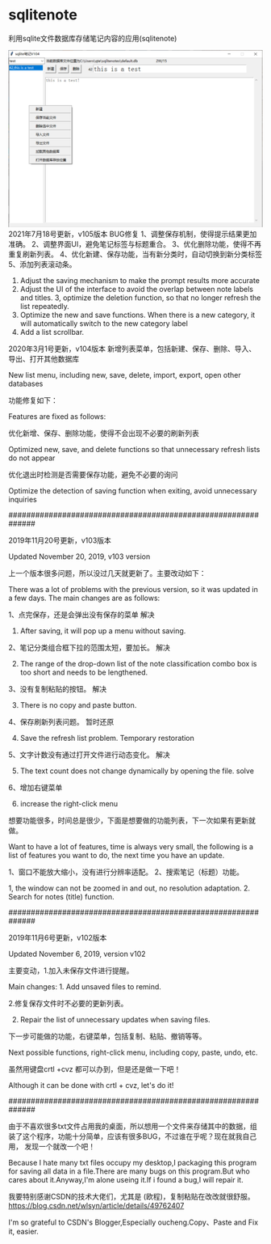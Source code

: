 # sqlitenote
利用sqlite文件数据库存储笔记内容的应用(sqlitenote)

  ![Image text](https://github.com/maytom2016/sqlitenote/blob/master/ui.png)
2021年7月18号更新，v105版本
BUG修复
1、调整保存机制，使得提示结果更加准确。
2、调整界面UI，避免笔记标签与标题重合。
3、优化删除功能，使得不再重复刷新列表。
4、优化新建、保存功能，当有新分类时，自动切换到新分类标签
5、添加列表滚动条。

1. Adjust the saving mechanism to make the prompt results more accurate
2. Adjust the UI of the interface to avoid the overlap between note labels and titles.
3, optimize the deletion function, so that no longer refresh the list repeatedly.
4. Optimize the new and save functions. When there is a new category, it will automatically switch to the new category label
5. Add a list scrollbar.

2020年3月1号更新，v104版本
新增列表菜单，包括新建、保存、删除、导入、导出、打开其他数据库

New list menu, including new, save, delete, import, export, open other databases

功能修复如下：

Features are fixed as follows:

优化新增、保存、删除功能，使得不会出现不必要的刷新列表

Optimized new, save, and delete functions so that unnecessary refresh lists do not appear

优化退出时检测是否需要保存功能，避免不必要的询问

Optimize the detection of saving function when exiting, avoid unnecessary inquiries

##############################################################

2019年11月20号更新，v103版本

Updated November 20, 2019, v103 version

上一个版本很多问题，所以没过几天就更新了。主要改动如下：

There was a lot of problems with the previous version, so it was updated in a few days. The main changes are as follows:

1、点完保存，还是会弹出没有保存的菜单      解决

1. After saving, it will pop up a menu without saving.

2、笔记分类组合框下拉的范围太短，要加长。  解决

2. The range of the drop-down list of the note classification combo box is too short and needs to be lengthened. 

3、没有复制粘贴的按钮。                  解决

3. There is no copy and paste button. 

4、保存刷新列表问题。                    暂时还原

4. Save the refresh list problem. Temporary restoration

5、文字计数没有通过打开文件进行动态变化。  解决

5. The text count does not change dynamically by opening the file. solve

6、增加右键菜单

6. increase the right-click menu

想要功能很多，时间总是很少，下面是想要做的功能列表，下一次如果有更新就做。

Want to have a lot of features, time is always very small, the following is a list of features you want to do, the next time you have an update.

1、窗口不能放大缩小，没有进行分辨率适配。 
2、搜索笔记（标题）功能。

1, the window can not be zoomed in and out, no resolution adaptation.
2. Search for notes (title) function.

##############################################################

2019年11月6号更新，v102版本

Updated November 6, 2019, version v102

主要变动，1.加入未保存文件进行提醒。

Main changes: 1. Add unsaved files to remind.

2.修复保存文件时不必要的更新列表。

2. Repair the list of unnecessary updates when saving files.

下一步可能做的功能，右键菜单，包括复制、粘贴、撤销等等。

Next possible functions, right-click menu, including copy, paste, undo, etc.

虽然用键盘crtl +cvz 都可以办到，但是还是做一下吧！

Although it can be done with crtl + cvz, let's do it!

##############################################################

由于不喜欢很多txt文件占用我的桌面，所以想用一个文件来存储其中的数据，组装了这个程序，功能十分简单，应该有很多BUG，不过谁在乎呢？现在就我自己用，
发现一个就改一个吧！

Because I hate many txt files occupy my desktop,I packaging this program for saving all data in a file.There are many bugs on this program.But who cares about it.Anyway,I'm alone useing it.If i found a bug,I will repair it.


我要特别感谢CSDN的技术大佬们，尤其是 (欧程)，复制粘贴在改改就很舒服。
https://blog.csdn.net/wlsyn/article/details/49762407

I'm so grateful to  CSDN's Blogger,Especially oucheng.Copy、Paste and Fix it, easier.

